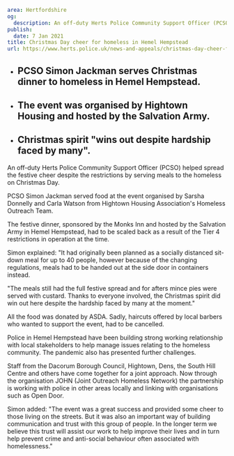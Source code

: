 ```yaml
area: Hertfordshire
og:
  description: An off-duty Herts Police Community Support Officer (PCSO) helped spread the festive cheer despite the restrictions by serving meals to the homeless on Christmas Day.
publish:
  date: 7 Jan 2021
title: Christmas Day cheer for homeless in Hemel Hempstead
url: https://www.herts.police.uk/news-and-appeals/christmas-day-cheer-for-homeless-in-hemel-hempstead-1065d
```

* ## PCSO Simon Jackman serves Christmas dinner to homeless in Hemel Hempstead.

 * ## The event was organised by Hightown Housing and hosted by the Salvation Army.

 * ## Christmas spirit "wins out despite hardship faced by many".

An off-duty Herts Police Community Support Officer (PCSO) helped spread the festive cheer despite the restrictions by serving meals to the homeless on Christmas Day.

PCSO Simon Jackman served food at the event organised by Sarsha Donnelly and Carla Watson from Hightown Housing Association's Homeless Outreach Team.

The festive dinner, sponsored by the Monks Inn and hosted by the Salvation Army in Hemel Hempstead, had to be scaled back as a result of the Tier 4 restrictions in operation at the time.

Simon explained: "It had originally been planned as a socially distanced sit-down meal for up to 40 people, however because of the changing regulations, meals had to be handed out at the side door in containers instead.

"The meals still had the full festive spread and for afters mince pies were served with custard. Thanks to everyone involved, the Christmas spirit did win out here despite the hardship faced by many at the moment."

All the food was donated by ASDA. Sadly, haircuts offered by local barbers who wanted to support the event, had to be cancelled.

Police in Hemel Hempstead have been building strong working relationship with local stakeholders to help manage issues relating to the homeless community. The pandemic also has presented further challenges.

Staff from the Dacorum Borough Council, Hightown, Dens, the South Hill Centre and others have come together for a joint approach. Now through the organisation JOHN (Joint Outreach Homeless Network) the partnership is working with police in other areas locally and linking with organisations such as Open Door.

Simon added: "The event was a great success and provided some cheer to those living on the streets. But it was also an important way of building communication and trust with this group of people. In the longer term we believe this trust will assist our work to help improve their lives and in turn help prevent crime and anti-social behaviour often associated with homelessness."
